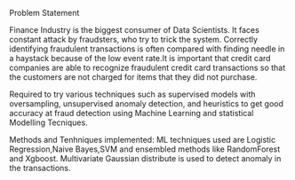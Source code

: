Problem Statement

Finance Industry is the biggest consumer of Data Scientists. It faces constant attack by fraudsters, who try to trick the system. Correctly identifying fraudulent transactions is often compared with finding needle in a haystack because of the low event rate.It is important that credit card companies are able to recognize fraudulent credit card transactions so that the customers are not charged for items that they did not purchase.

Required to try various techniques such as supervised models with oversampling, unsupervised anomaly detection, and heuristics to get good accuracy at fraud detection using Machine Learning and statistical Modelling Tecniques.

Methods and Tenhniques implemented:
ML techniques used are Logistic Regression,Naive Bayes,SVM and ensembled methods like RandomForest and Xgboost.
Multivariate Gaussian distribute is used to detect anomaly in the transactions.
